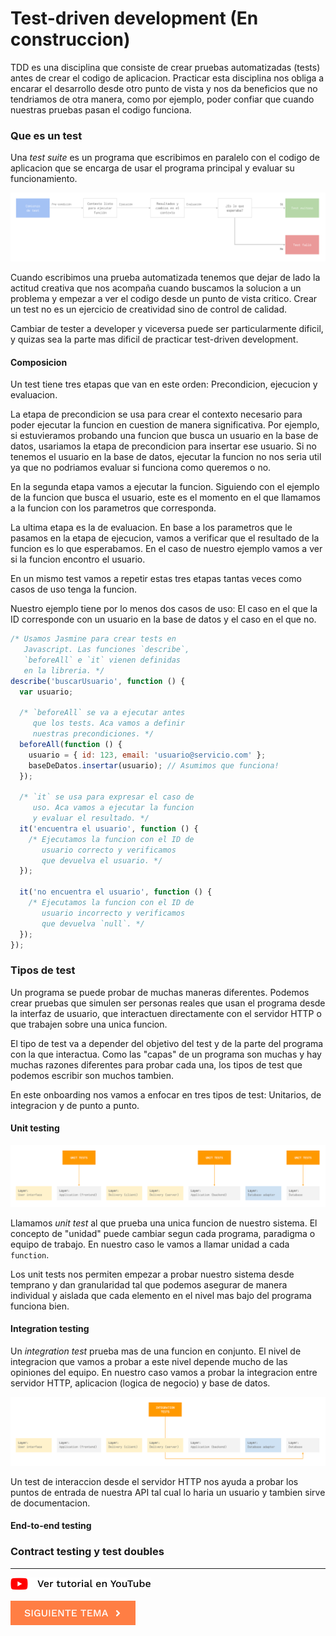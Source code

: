# Test-driven development (En construccion)

TDD es una disciplina que consiste de crear pruebas automatizadas (tests) antes de crear el codigo de aplicacion. Practicar esta disciplina nos obliga a encarar el desarrollo desde otro punto de vista y nos da beneficios que no tendriamos de otra manera, como por ejemplo, poder confiar que cuando nuestras pruebas pasan el codigo funciona.

### Que es un test

Una *test suite* es un programa que escribimos en paralelo con el codigo de aplicacion que se encarga de usar el programa principal y evaluar su funcionamiento.

![Test](./tdd_1.png)

Cuando escribimos una prueba automatizada tenemos que dejar de lado la actitud creativa que nos acompaña cuando buscamos la solucion a un problema y empezar a ver el codigo desde un punto de vista critico. Crear un test no es un ejercicio de creatividad sino de control de calidad.

Cambiar de tester a developer y viceversa puede ser particularmente dificil, y quizas sea la parte mas dificil de practicar test-driven development.

#### Composicion

Un test tiene tres etapas que van en este orden: Precondicion, ejecucion y evaluacion.

La etapa de precondicion se usa para crear el contexto necesario para poder ejecutar la funcion en cuestion de manera significativa. Por ejemplo, si estuvieramos probando una funcion que busca un usuario en la base de datos, usariamos la etapa de precondicion para insertar ese usuario. Si no tenemos el usuario en la base de datos, ejecutar la funcion no nos seria util ya que no podriamos evaluar si funciona como queremos o no.

En la segunda etapa vamos a ejecutar la funcion. Siguiendo con el ejemplo de la funcion que busca el usuario, este es el momento en el que llamamos a la funcion con los parametros que corresponda.

La ultima etapa es la de evaluacion. En base a los parametros que le pasamos en la etapa de ejecucion, vamos a verificar que el resultado de la funcion es lo que esperabamos. En el caso de nuestro ejemplo vamos a ver si la funcion encontro el usuario.

En un mismo test vamos a repetir estas tres etapas tantas veces como casos de uso tenga la funcion.

Nuestro ejemplo tiene por lo menos dos casos de uso: El caso en el que la ID corresponde con un usuario en la base de datos y el caso en el que no.

```javascript
/* Usamos Jasmine para crear tests en
   Javascript. Las funciones `describe`,
   `beforeAll` e `it` vienen definidas
   en la libreria. */
describe('buscarUsuario', function () {
  var usuario;

  /* `beforeAll` se va a ejecutar antes
     que los tests. Aca vamos a definir
     nuestras precondiciones. */
  beforeAll(function () {
    usuario = { id: 123, email: 'usuario@servicio.com' };
    baseDeDatos.insertar(usuario); // Asumimos que funciona!
  });

  /* `it` se usa para expresar el caso de
     uso. Aca vamos a ejecutar la funcion
     y evaluar el resultado. */
  it('encuentra el usuario', function () {
    /* Ejecutamos la funcion con el ID de
       usuario correcto y verificamos
       que devuelva el usuario. */
  });

  it('no encuentra el usuario', function () {
    /* Ejecutamos la funcion con el ID de
       usuario incorrecto y verificamos
       que devuelva `null`. */
  });
});
```

### Tipos de test

Un programa se puede probar de muchas maneras diferentes. Podemos crear pruebas que simulen ser personas reales que usan el programa desde la interfaz de usuario, que interactuen directamente con el servidor HTTP o que trabajen sobre una unica funcion.

El tipo de test va a depender del objetivo del test y de la parte del programa con la que interactua. Como las "capas" de un programa son muchas y hay muchas razones diferentes para probar cada una, los tipos de test que podemos escribir son muchos tambien.

En este onboarding nos vamos a enfocar en tres tipos de test: Unitarios, de integracion y de punto a punto.

#### Unit testing

![Unit testing](./tdd_2.png)

Llamamos *unit test* al que prueba una unica funcion de nuestro sistema. El concepto de "unidad" puede cambiar segun cada programa, paradigma o equipo de trabajo. En nuestro caso le vamos a llamar unidad a cada `function`.

Los unit tests nos permiten empezar a probar nuestro sistema desde temprano y dan granularidad tal que podemos asegurar de manera individual y aislada que cada elemento en el nivel mas bajo del programa funciona bien.

#### Integration testing

Un *integration test* prueba mas de una funcion en conjunto. El nivel de integracion que vamos a probar a este nivel depende mucho de las opiniones del equipo. En nuestro caso vamos a probar la integracion entre servidor HTTP, aplicacion (logica de negocio) y base de datos.

![Unit testing](./tdd_3.png)

Un test de interaccion desde el servidor HTTP nos ayuda a probar los puntos de entrada de nuestra API tal cual lo haria un usuario y tambien sirve de documentacion.

#### End-to-end testing

### Contract testing y test doubles 

<hr />

[![Ver en YouTube](../youtube.png)](https://www.youtube.com/watch?v=qs6LNiqffGk)

[![Siguiente](../next.png)](../)
